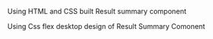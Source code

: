 

Using HTML and CSS built Result summary component

Using Css flex desktop design of Result Summary Comonent 